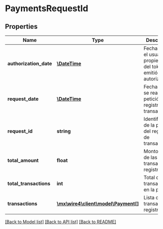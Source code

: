 # PaymentsRequestId

## Properties
Name | Type | Description | Notes
------------ | ------------- | ------------- | -------------
**authorization_date** | [**\DateTime**](\DateTime.md) | Fecha en que el usuario propietario del token emitió la autorización | [optional] 
**request_date** | [**\DateTime**](\DateTime.md) | Fecha en que se realizó la petición de registro de transacciones | [optional] 
**request_id** | **string** | Identificador de la petición del registro de transacciones | [optional] 
**total_amount** | **float** | Monto total de las transacciones registradas | [optional] 
**total_transactions** | **int** | Total de transacciones en la petición | [optional] 
**transactions** | [**\mx\wire4\client\model\Payment[]**](Payment.md) | Lista de las transacciones registradas | [optional] 

[[Back to Model list]](../../README.md#documentation-for-models) [[Back to API list]](../../README.md#documentation-for-api-endpoints) [[Back to README]](../../README.md)

